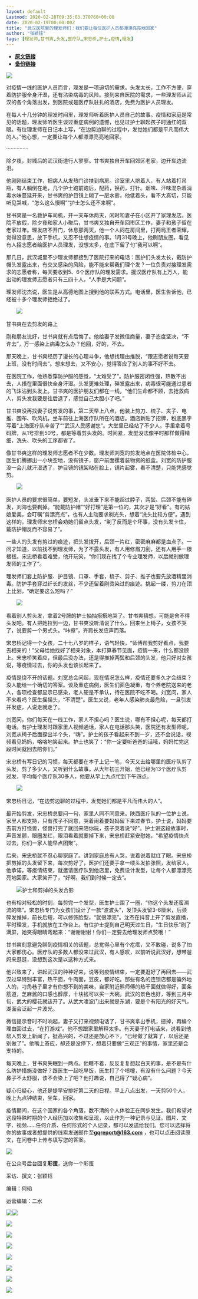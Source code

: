```yaml
---
layout: default
Lastmod: 2020-02-28T09:35:03.370760+00:00
date: 2020-02-19T00:00:00Z
title: "武汉医院里的理发师们：我们要让每位医护人员都漂漂亮亮地回家"
author: "张颖钰"
tags: [理发师,甘书爽,头发,医疗队,宋忠桥,护士,疫情,理发]
---
```


* [**原文链接**](http://mp.weixin.qq.com/s?__biz=MzU0Mzc5NTQxMw==&mid=2247493249&idx=1&sn=140917201cc2cb356defa42f1675521b&chksm=fb07573bcc70de2d3e5835c1517545751c1b9e8264bfe1f1ff4256af21ca294ca5ba18e2d88b#rd)
* [**备份链接**](http://archive.is/jKr7B)


![](/images/post/3a6dbe7514a77cdc8e76a4b880609967.jpg)

对疫情一线的医护人员而言，理发是一项迫切的需求。头发太长，工作不方便，穿着防护服全身汗湿，还有沾染病毒的风险。接到来自医院的需求，一些理发师从武汉的各个角落出发，到医院或是医疗队驻扎的酒店，免费为医护人员理发。

在每人十几分钟的理发时间里，理发师听着医护人员自己的故事。疫情和家庭是常见的话题，理发师听医生谈过重症病例的遗憾，也见过护士聊起孩子时通红的双眼。有位理发师在日记本上写，“在边剪边聊的过程中，发觉她们都是平凡而伟大的人。”他心想，一定要让每个人都漂漂亮亮地回家。

···············

除夕夜，封城后的武汉街道行人寥寥。甘书爽独自开车回郊区老家，边开车边流泪。

他刚刚结束工作，把病人从发热门诊扶到病房。诊室里人挤着人，有人站着打吊瓶，有人躺倒在地，几个护士跑前跑后，配药，换药，打针。烟味、汗味混杂着消毒水味蔓延开来，甘书爽的护目镜上糊了一层水雾，他低着头，看不大真切，只能听见哭喊，“怎么这么慢啊”“护士怎么还不来啊”。

甘书爽是一名救护车司机，开一天车休两天，闲时和妻子在小区开了家理发店。医院不放假，除夕夜和家人小聚后，甘书爽又独自开车回市区工作，妻子和孩子留在老家过年。理发店不开门，休息那两天，他一个人闷在房间里，打两局王者荣耀，觉得没意思，放下手机，又忍不住想疫情的事。1月31号晚上，他刷朋友圈，看见有人招志愿者给医护人员理发，没想太多，在底下留了句“我可以啊”。

那几日，武汉城里不少理发师都接到了医院打来的电话：医护们头发太长，戴防护帽头发露出来，有交叉感染的风险，能不能来帮我们理个发？一位负责对接理发需求的志愿者称，每天要收到5、6个医疗队的理发需求。援汉医疗队有上万人，能出动的理发师志愿者只有三四十人，“人手是大问题”。

理发师沈杰说，医生是从高德地图上搜到他的联系方式。电话里，医生告诉他，已经被十多个理发师拒绝过了。

       ![](/images/post/5ccd0badeea614e61d579036c6b4b2c7.jpg)

甘书爽在去剪发的路上

刚和朋友说好，甘书爽就有点后悔了。他给妻子发微信商量，妻子态度坚决，“不许去”，万一感染上病毒怎么办？他回，好的，不去。

那天晚上，甘书爽经历了漫长的心理斗争，他想找理由推脱，“跟志愿者说每天要上班，没有时间去”。想来想去，又不安心，觉得答应了别人的事不好不去。

在医院工作，他熟悉穿防护服的感觉，“太难受了”。防护服密闭性强，热散不出去，人捂在里面很快全身汗湿。头发更难处理，碎发露出来，病毒很可能通过患者的飞沫沾到头发上。甘书爽的医护朋友们都在一线，“他们生命都不顾，去抢救病人，剪头发我要是往后退了，感觉自己太胆小了吧。”

甘书爽没再找妻子说剪发的事，第二天早上八点，他装上剪刀、梳子、夹子、电推、围布、吹风机，坐车前往上海医疗队所在的酒店。酒店新贴了招牌，粉底黑字写着“上海医疗队辛苦了”“武汉人民感谢您”。大堂里已经站了不少人，手里拿着号码牌，从1号排到50号，都是等着剪头发的。时间紧，发型没法像平时那样做得精细，洗头、吹头的工序都省了。

像甘书爽这样的理发师志愿者不在少数。理发师刘宽的剪发地点在医院体检中心，医生们腾挪出一小块空地，没有镜子，窗户前面摞着装物资的纸盒。刘宽的防护服没一会儿就汗湿透了，护目镜的镜架粘在脸上，镜片起雾，看不清楚，只能凭感觉剪。

       ![](/images/post/8a280a4f51fdcdbaed308ad0a5994adf.jpg)       

医护人员的要求很简单，要短发，头发垂下来不能超过脖子，两鬓、后颈不能有碎发，刘海也要剃掉。“能戴防护帽”“好打理”是第一位的，其次才是“好看”。有的姑娘爱美，会叮嘱“剪漂亮点”，也有人主动要求剃光头，想着“洗头比较方便”。遇到这样的，理发师宋忠桥会劝她们留点头发，“剃了反而是个坏事，没有头发卡住，戴防护帽反而不容易了”。

一些人的头发有剪过的痕迹，把头发拨开，后颈一片红，密密麻麻都是血点子。一问才知道，以前找不到理发师，为了不露头发，有人用修眉刀刮，还有人用手一根根拔。宋忠桥看着难受，他开玩笑，“你们现在找了个专业理发师，以后就别做理发师的工作了”。

理发师们套上防护服、护目镜、口罩、手套，梳子、剪子、推子也要先放酒精里消毒。防护手套穿过纤长的发丝，不少还留着刚烫染过的痕迹。挑起一缕，剪刀在顶上比划，“确定要这么短吗？”

       ![](/images/post/950e3b0217507886a72c925acc7b3137.jpg)      

看着别人剪头发，拿着2号牌的护士抽抽搭搭地哭了。甘书爽猜想，可能是舍不得头发吧。有人把她拉到一边，甘书爽没听清说了什么。回来坐上椅子，女孩不哭了，说要剪一个男式头。“咔擦”，齐肩长发应声而落。

宋忠桥记得一个女孩，二十七八岁的样子，语气轻快，“师傅帮我剪好看点，我要去相亲的！”父母给她找好了相亲对象，本打算春节见面，疫情一来，什么都没顾上。宋忠桥笑着应，但最后没办法，还是得推掉两鬓和后颈的头发，他只好对女孩说，等疫情过去，你的头发也该长起来了。

疫情是绕不开的话题。刘宽总会问起，现在情况怎么样，疫情还要多久才会结束？没人能给一个确切的答案。谈及重症病例，医生们面色凝重，有个养老院送来的老人，各项检查都显示已感染，老人硬是不承认，待在医院不吃不喝。刘宽问，家人不来看吗？医生摇摇头，“不清楚”。医生又说，老年人感染肺炎最危险，一旦引发并发症，人说走就走了。

刘宽问，你们每天在一线工作，家人不担心吗？医生说，哪有不担心呢，每天都打电话。有护士理发时跟家里人视频通话，家人在电话那头笑，医院还有发型师呢，刘宽从椅子后面探出半个头，“嗨”。护士的孩子看起来不到一岁，还不会说话，视频看见妈妈，咯咯地笑起来。护士也笑了：“你一定要听爸爸的话哦，妈妈忙完这段时间就回去陪你们。”

宋忠桥有写日记的习惯，每天都要在本子上记一笔，今天又去给哪里的医疗队剪了头发，剪了多少人，又听到什么故事。从大年初三开始，他已经为13个医疗队剪过发，平均每个医疗队30多人，他要从早上九点忙到下午四点。

       ![](/images/post/69b9996db491a0ccba39f21c8528afb3.jpg)

宋忠桥日记，“在边剪边聊的过程中，发觉她们都是平凡而伟大的人”。

最开始剪发，宋忠桥总要问一句，家里人同不同意来。陕西医疗队的一位护士说，家里人都支持，只有孩子不同意，哭着闹着要妈妈留下来过春节。护士说，妈妈要去前方打怪兽，怪兽打完了就回来陪你玩，孩子哭着说“好”。护士讲这段故事时，声音发颤，眼圈发红，眼泪看着就要掉下来，宋忠桥赶紧安慰她，“希望疫情快点过去，你们一家人能早点团聚”。

后来，宋忠桥就不忍心聊家庭了。讲到家庭总有人哭，说着说着就红了眼。宋忠桥把剪掉的头发留下来，每次剪好了，医护们还要手拿一缕头发拍张照，发给家人。他承诺，等疫情结束，就邀请医疗队到他店里，免费设计发型，让每个人都漂漂亮亮地回家。大家笑开了，“好啊，我们到时候一定去”。

       ![](/images/post/2ba133888e3794ea71e1edeb46fb9bfc.jpg)护士和剪掉的头发合影

也有相对轻松的时刻，每剪完一个发型，医生护士围了一圈，“你这个头发还蛮潮流的嘛”。宋忠桥专门为女孩们设计了一款“波波头”，发顶头发留3-6厘米，后颈碎发推掉，前长后短，可以修饰脸型，“就很漂亮”。沈杰在抖音上开了剪发直播，平时理发，手机就放在工作台上。有位护士提到自己明天过生日，“生日快乐”刷了满屏，她笑得眼睛弯起来：“谢谢谢谢！你们一定要去给理发师点赞哦！”

甘书爽刻意避免聊到疫情相关的话题，总觉得心里有个疙瘩，又不敢碰，说多了怕大家都伤心。医疗队的多数人都没来过武汉，有人感叹，以前听说武汉好，想带爸妈来逛逛，没想到这次是以这种方式来。

他兴致来了，讲起武汉的种种好来，说等到疫情结束，一定要逛好了再回去——武汉过早特别丰富，热干面，牛肉面，豆皮，都好吃。那些有名的连锁店都是骗外地人的，刁角巷子里才有你想不到的美味，自家附近熊师傅的热干面就做得好，面条筋道，芝麻酱的口感也醇厚，十块钱可以买一大碗。武汉的景色也好，等到三月中旬，武大的樱花就该开了。从武大凌波门出来就是东湖，要是个有阳光的好天气，湖面会泛起一片波光。

微信提示音时不时响起，妻子又打来视频电话了，甘书爽拿出手机，摁掉，再编个理由回过去，“在打游戏”。他不想跟家里解释太多。有天妻子打电话来，说看到他帮人剪发上新闻了，挺高兴的，不过还是放心不下，“已经做了就算了，以后还是别做了”。他嘴上答应，却还是没停下，想着只要做“三观正”的事情，家里还是会支持的。

每天晚上，甘书爽失眠到一两点。他睡不着，反反复复想起白天的事，是不是有什么防护措施没做好？跟医生一起吃早饭，医生打了个喷嚏，有没有什么问题？今天鼻子不太舒服，该不会染上了吧？他打趣说，自己得了“疑心病”。

疑心归疑心，他还是提早安排好第二天的日程。早上八点出发，一天剪50个人，晚上九点钟结束，坐车，回家。 

疫情期间，在这个国家的各个角落，数不清的个人体验正在同步发生。我们希望对这段特殊时期的个人经历加以收集和呈现，以此作为一种记录与见证。图片、文字、视频……任何介质、任何形式的个人记录，都可以发送给我们。您可以选择将你的故事或者想提供的线索发送邮件至**gqreport@163.com** ，也可以点击阅读原文，在问卷中上传与填写您的答案。

![](/images/post/464f5a9c21b372d7e69fa6eb43d214bf.jpg)

在公众号后台回复**彩蛋**，送你一个彩蛋

采访、撰文：张颖钰

编辑：何瑫

运营编辑：二水

![](/images/post/c87d479278f2c1175a36bff07b6967cd.jpg)![](/images/post/25890485ebaf782a2b2139401cfa5be1.jpg)

![](/images/post/b3ed94fb386d2043c5b9c1e838cc030d.jpg)

[![](/images/post/45e2282938f100f7c20cf5c221975e32.jpg)](http://mp.weixin.qq.com/s?__biz=MzU0Mzc5NTQxMw==&mid=2247493239&idx=1&sn=9f3d019cfb17ea3f17188f5da3176b93&chksm=fb0757cdcc70dedb9184e68c4885b249a1ba17cfd4f1639808ad7ab08244c40f0e9b0d495b4e&scene=21#wechat_redirect)

[![](/images/post/640ef17118c9b239104fe873a890c641.jpg)](http://mp.weixin.qq.com/s?__biz=MzU0Mzc5NTQxMw==&mid=2247493216&idx=1&sn=593a12d61c21ea93555cf7999139036c&chksm=fb0757dacc70decce9557cd61ec198c81eea4acc31bdeea0dadc9bcea348b1a02665f6caf718&scene=21#wechat_redirect)

[![](/images/post/5d862e99259bd4794c3ced64bd47059e.jpg)](http://mp.weixin.qq.com/s?__biz=MzU0Mzc5NTQxMw==&mid=2247493205&idx=1&sn=2ef6fa07ef71ee6fbf938f2c15b37573&chksm=fb0757efcc70def9af1a051a4724be3d6458b9bc3e292fdcb70bfb5d6f60c112867f506f7cbf&scene=21#wechat_redirect)

![](/images/post/3f183f760838e48aab5e5f7512b7264a.jpg)  

![](/images/post/1d05fdc7428263992b32f67ab1a9f4c0.jpg)  

![](/images/post/beb78f4b9506064cf8a2ceb277e0f19e.jpg)


